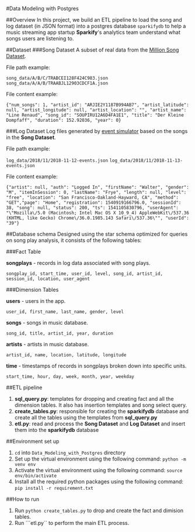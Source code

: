 #Data Modeling with Postgres

##Overview
In this project, we build an ETL pipeline to load the song and log dataset (in JSON format) into a postgres database `sparkifydb` to help a music streaming app startup **Sparkify**'s analytics team understand what songs users are listening to.

##Dataset
###Song Dataset
A subset of real data from the [Million Song Dataset](https://labrosa.ee.columbia.edu/millionsong/).  

File path example:  

```song_data/A/B/C/TRABCEI128F424C983.json```
```song_data/A/A/B/TRAABJL12903CDCF1A.json```

File content example:

```{"num_songs": 1, "artist_id": "ARJIE2Y1187B994AB7", "artist_latitude": null, "artist_longitude": null, "artist_location": "", "artist_name": "Line Renaud", "song_id": "SOUPIRU12A6D4FA1E1", "title": "Der Kleine Dompfaff", "duration": 152.92036, "year": 0}```

###Log Dataset
Log files generated by [event simulator](https://github.com/Interana/eventsim) based on the songs in the **Song Dataset**. 

File path example:   

```log_data/2018/11/2018-11-12-events.json```
```log_data/2018/11/2018-11-13-events.json```

File content example:

```{"artist": null, "auth": "Logged In", "firstName": "Walter", "gender": "M", "itemInSession": 0, "lastName": "Frye", "length": null, "level": "free", "location": "San Francisco-Oakland-Hayward, CA", "method": "GET","page": "Home", "registration": 1540919166796.0, "sessionId": 38, "song": null, "status": 200, "ts": 1541105830796, "userAgent": "\"Mozilla\/5.0 (Macintosh; Intel Mac OS X 10_9_4) AppleWebKit\/537.36 (KHTML, like Gecko) Chrome\/36.0.1985.143 Safari\/537.36\"", "userId": "39"}```

##Database schema
Designed using the star schema optimized for queries on song play analysis, it consists of the following tables:   

###Fact Table

**songplays** - records in log data associated with song plays. 
 
```songplay_id, start_time, user_id, level, song_id, artist_id, session_id, location, user_agent```

###Dimension Tables

**users** - users in the app.  

```user_id, first_name, last_name, gender, level```

**songs** - songs in music database.  

```song_id, title, artist_id, year, duration```

**artists** - artists in music database.  

```artist_id, name, location, latitude, longitude```

**time** - timestamps of records in songplays broken down into specific units.  

```start_time, hour, day, week, month, year, weekday```

##ETL pipeline
1. **sql_query.py**: templates for dropping and creating fact and all the dimension tables. It also has insertion templates and song select query.
2. **create_tables.py**: responsible for creating the **sparkifydb** database and create all the tables using the templates from **sql_query.py**
3. **etl.py**: read and process the **Song Dataset** and **Log Dataset** and insert them into the **sparkifydb** database

##Environment set up
1. ```cd``` into ```Data_Modeling_with_Postgres``` directory
2. Set up the virtual environment using the following command: ```python -m venv env```
3. Activate the virtual environment using the following command: ```source env/bin/activate```
4. Install all the required python packages using the following command: ```pip install -r requirement.txt```

##How to run
1. Run ```python create_tables.py``` to drop and create the fact and dimision tables.
2. Run ```etl.py`` to perform the main ETL process.